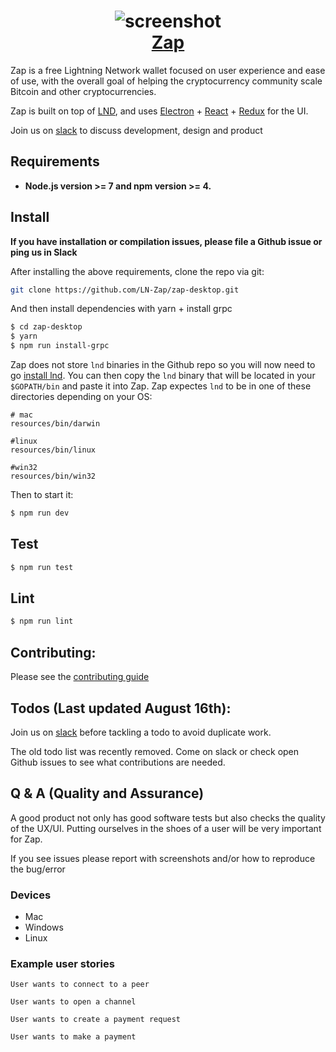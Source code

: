 <h1 align="center">
  <img src='http://zap.jackmallers.com/assets/desktop-f9a57ed49fc09119e2c9d3ba7337a5a7b42123b992b2eae14c356fc8a5ea25a3.png' alt="screenshot" />
  <br />
  <center>
    <a href='https://zap.jackmallers.com'>Zap</a>
  </center>
</h1>

Zap is a free Lightning Network wallet focused on user experience and ease of use, with the overall goal of helping the cryptocurrency community scale Bitcoin and other cryptocurrencies.

Zap is built on top of [LND](https://github.com/lightningnetwork/lnd), and uses
[Electron](https://electron.atom.io/) + [React](https://facebook.github.io/react/) + [Redux](https://github.com/reactjs/redux/tree/master/docs) for the UI.

Join us on [slack](https://join.slack.com/t/zaphq/shared_invite/enQtMjc5Njg3NjU5MzMzLWE1M2RiNjYxNWEyMTRjMzhmZDIyNTQ0YTRjNDg4MWNiMzI1ODNlODhhMzE5ZWVmMGVkOWVkMTVmNzBhNDhiZjQ) to discuss development, design and product

## Requirements

* **Node.js version >= 7 and npm version >= 4.**

## Install

**If you have installation or compilation issues, please file a Github issue or ping us in Slack**

After installing the above requirements, clone the repo via git:
```bash
git clone https://github.com/LN-Zap/zap-desktop.git
```

And then install dependencies with yarn + install grpc

```bash
$ cd zap-desktop
$ yarn
$ npm run install-grpc
```
Zap does not store `lnd` binaries in the Github repo so you will now need to go [install lnd](https://github.com/lightningnetwork/lnd/blob/master/docs/INSTALL.md). You can then copy the `lnd` binary that will be located in your `$GOPATH/bin` and paste it into Zap. Zap expectes `lnd` to be in one of these directories depending on your OS:

```
# mac
resources/bin/darwin

#linux
resources/bin/linux

#win32
resources/bin/win32
```

Then to start it:
```bash
$ npm run dev
```

## Test
```bash
$ npm run test
```

## Lint
```bash
$ npm run lint
```

## Contributing:
Please see the [contributing guide](https://github.com/LN-Zap/zap-desktop/blob/master/CONTRIBUTING.md)

## Todos (Last updated August 16th):
Join us on [slack](https://join.slack.com/t/zaphq/shared_invite/enQtMjYzNDQyMTQxOTU4LTY3ZDk4M2Y3YmEzOTM1ODk1NjEwYjJmMmY3NmU2YTM3ZmJmOTViODcxN2E3MmYyNjAxOGNmNzY1ZDhhYmEwMDI) before tackling a todo to avoid duplicate work. 

The old todo list was recently removed. Come on slack or check open Github issues to see what contributions are needed.

## Q & A (Quality and Assurance)

A good product not only has good software tests but also checks the quality of the UX/UI. Putting ourselves in the shoes of a user will be very important for Zap.

If you see issues please report with screenshots and/or how to reproduce the bug/error

### Devices
- Mac
- Windows
- Linux

### Example user stories
`User wants to connect to a peer`

`User wants to open a channel`

`User wants to create a payment request`

`User wants to make a payment`
